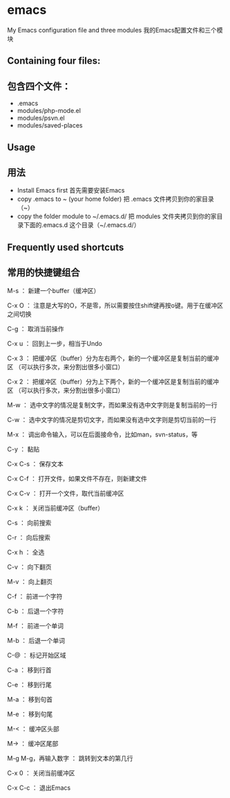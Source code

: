 # emacs
My Emacs configuration file and three modules
我的Emacs配置文件和三个模块

## Containing four files:
## 包含四个文件：

  - .emacs
  - modules/php-mode.el
  - modules/psvn.el
  - modules/saved-places
 
## Usage
## 用法
 
  - Install Emacs first 首先需要安装Emacs
  - copy .emacs to ~ (your home folder) 把 .emacs 文件拷贝到你的家目录（~）
  - copy the folder module to ~/.emacs.d/ 把 modules 文件夹拷贝到你的家目录下面的.emacs.d 这个目录（~/.emacs.d/）


## Frequently used shortcuts
## 常用的快捷键组合


M-s  ： 新建一个buffer（缓冲区）

C-x O ： 注意是大写的O，不是零，所以需要按住shift键再按o键。用于在缓冲区之间切换

C-g ： 取消当前操作

C-x u ：  回到上一步，相当于Undo

C-x 3 ： 把缓冲区（buffer）分为左右两个，新的一个缓冲区是复制当前的缓冲区 （可以执行多次，来分割出很多小窗口）

C-x 2 ： 把缓冲区（buffer）分为上下两个，新的一个缓冲区是复制当前的缓冲区 （可以执行多次，来分割出很多小窗口）

M-w ： 选中文字的情况是复制文字，而如果没有选中文字则是复制当前的一行

C-w ： 选中文字的情况是剪切文字，而如果没有选中文字则是剪切当前的一行

M-x ： 调出命令输入，可以在后面接命令，比如man，svn-status，等

C-y ： 黏贴

C-x C-s ： 保存文本

C-x C-f ： 打开文件，如果文件不存在，则新建文件

C-x C-v ： 打开一个文件，取代当前缓冲区

C-x k ： 关闭当前缓冲区（buffer）

C-s ： 向前搜索

C-r ： 向后搜索

C-x h ： 全选

C-v ： 向下翻页

M-v ： 向上翻页

C-f ： 前进一个字符

C-b ： 后退一个字符

M-f ： 前进一个单词

M-b ： 后退一个单词

C-@ ： 标记开始区域

C-a ： 移到行首

C-e ： 移到行尾

M-a ： 移到句首

M-e ： 移到句尾

M-< ： 缓冲区头部

M-> ： 缓冲区尾部

M-g M-g，再输入数字 ： 跳转到文本的第几行

C-x 0 ： 关闭当前缓冲区

C-x C-c ： 退出Emacs
 
 
 

